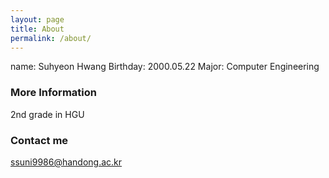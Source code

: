 ```yaml
---
layout: page
title: About
permalink: /about/
---
```


name: Suhyeon Hwang
Birthday: 2000.05.22
Major: Computer Engineering

### More Information

2nd grade in HGU

### Contact me

[ssuni9986@handong.ac.kr](mailto:ssuni9986@handong.ac.kr)
